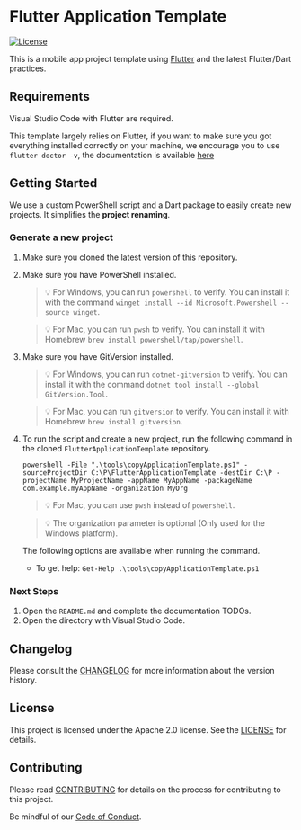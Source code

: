﻿# Flutter Application Template

[![License](https://img.shields.io/badge/License-Apache%202.0-blue.svg?style=flat-square)](LICENSE)

This is a mobile app project template using [Flutter](https://github.com/flutter) and the latest Flutter/Dart practices.

## Requirements

Visual Studio Code with Flutter are required.

This template largely relies on Flutter, if you want to make sure you got everything installed correctly on your machine, we encourage you to use `flutter doctor -v`, the documentation is available [here](https://docs.flutter.dev/)

## Getting Started

We use a custom PowerShell script and a Dart package to easily create new projects. It simplifies the **project renaming**.

### Generate a new project

1. Make sure you cloned the latest version of this repository.

2. Make sure you have PowerShell installed.

   > 💡 For Windows, you can run `powershell` to verify. You can install it with the command `winget install --id Microsoft.Powershell --source winget`.

   > 💡 For Mac, you can run `pwsh` to verify. You can install it with Homebrew `brew install powershell/tap/powershell`.

3. Make sure you have GitVersion installed.

   > 💡 For Windows, you can run `dotnet-gitversion` to verify. You can install it with the command `dotnet tool install --global GitVersion.Tool`.

   > 💡 For Mac, you can run `gitversion` to verify. You can install it with Homebrew `brew install gitversion`.

4. To run the script and create a new project, run the following command in the cloned `FlutterApplicationTemplate` repository.

   `powershell -File ".\tools\copyApplicationTemplate.ps1" -sourceProjectDir C:\P\FlutterApplicationTemplate -destDir C:\P -projectName MyProjectName -appName MyAppName -packageName com.example.myAppName -organization MyOrg`

   > 💡 For Mac, you can use `pwsh` instead of `powershell`.

   > 💡 The organization parameter is optional (Only used for the Windows platform).

   The following options are available when running the command.

   - To get help: `Get-Help .\tools\copyApplicationTemplate.ps1`

### Next Steps

1. Open the `README.md` and complete the documentation TODOs.
2. Open the directory with Visual Studio Code.

## Changelog

Please consult the [CHANGELOG](CHANGELOG.md) for more information about the version history.

## License

This project is licensed under the Apache 2.0 license. See the [LICENSE](LICENSE) for details.

## Contributing

Please read [CONTRIBUTING](CONTRIBUTING.md) for details on the process for contributing to this project.

Be mindful of our [Code of Conduct](CODE_OF_CONDUCT.md).
